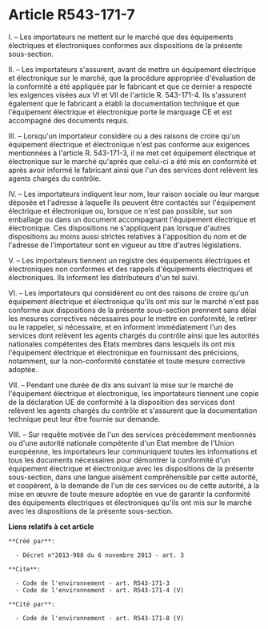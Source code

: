 # Article R543-171-7

I. – Les importateurs ne mettent sur le marché que des équipements électriques et électroniques conformes aux dispositions de
la présente sous-section. 

II. – Les importateurs s'assurent, avant de mettre un équipement électrique et électronique sur le marché, que la procédure
appropriée d'évaluation de la conformité a été appliquée par le fabricant et que ce dernier a respecté les exigences visées
aux VI et VII de l'article R. 543-171-4. Ils s'assurent également que le fabricant a établi la documentation technique et que
l'équipement électrique et électronique porte le marquage CE et est accompagné des documents requis. 

III. – Lorsqu'un importateur considère ou a des raisons de croire qu'un équipement électrique et électronique n'est pas
conforme aux exigences mentionnées à l'article R. 543-171-3, il ne met cet équipement électrique et électronique sur le
marché qu'après que celui-ci a été mis en conformité et après avoir informé le fabricant ainsi que l'un des services dont
relèvent les agents chargés du contrôle. 

IV. – Les importateurs indiquent leur nom, leur raison sociale ou leur marque déposée et l'adresse à laquelle ils peuvent
être contactés sur l'équipement électrique et électronique ou, lorsque ce n'est pas possible, sur son emballage ou dans un
document accompagnant l'équipement électrique et électronique. Ces dispositions ne s'appliquent pas lorsque d'autres
dispositions au moins aussi strictes relatives à l'apposition du nom et de l'adresse de l'importateur sont en vigueur au
titre d'autres législations. 

V. – Les importateurs tiennent un registre des équipements électriques et électroniques non conformes et des rappels
d'équipements électriques et électroniques. Ils informent les distributeurs d'un tel suivi. 

VI. – Les importateurs qui considèrent ou ont des raisons de croire qu'un équipement électrique et électronique qu'ils ont
mis sur le marché n'est pas conforme aux dispositions de la présente sous-section prennent sans délai les mesures correctives
nécessaires pour le mettre en conformité, le retirer ou le rappeler, si nécessaire, et en informent immédiatement l'un des
services dont relèvent les agents chargés du contrôle ainsi que les autorités nationales compétentes des Etats membres dans
lesquels ils ont mis l'équipement électrique et électronique en fournissant des précisions, notamment, sur la non-conformité
constatée et toute mesure corrective adoptée. 

VII. – Pendant une durée de dix ans suivant la mise sur le marché de l'équipement électrique et électronique, les
importateurs tiennent une copie de la déclaration UE de conformité à la disposition des services dont relèvent les agents
chargés du contrôle et s'assurent que la documentation technique peut leur être fournie sur demande. 

VIII. – Sur requête motivée de l'un des services précédemment mentionnés ou d'une autorité nationale compétente d'un Etat
membre de l'Union européenne, les importateurs leur communiquent toutes les informations et tous les documents nécessaires
pour démontrer la conformité d'un équipement électrique et électronique avec les dispositions de la présente sous-section,
dans une langue aisément compréhensible par cette autorité, et coopèrent, à la demande de l'un de ces services ou de cette
autorité, à la mise en œuvre de toute mesure adoptée en vue de garantir la conformité des équipements électriques et
électroniques qu'ils ont mis sur le marché avec les dispositions de la présente sous-section.

**Liens relatifs à cet article**

	**Créé par**:

	  - Décret n°2013-988 du 6 novembre 2013 - art. 3

	**Cite**:

	  - Code de l'environnement - art. R543-171-3
	  - Code de l'environnement - art. R543-171-4 (V)

	**Cité par**:

	  - Code de l'environnement - art. R543-171-8 (V)
